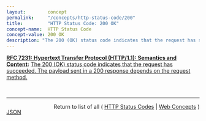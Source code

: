 ```yaml
---
layout:        concept
permalink:     "/concepts/http-status-code/200"
title:         "HTTP Status Code: 200 OK"
concept-name:  HTTP Status Code
concept-value: 200 OK
description: "The 200 (OK) status code indicates that the request has succeeded. The payload sent in a 200 response depends on the request method."
---
```


**[RFC 7231: Hypertext Transfer Protocol (HTTP/1.1): Semantics and Content](/specs/IETF/RFC/7231 "The Hypertext Transfer Protocol (HTTP) is an application-level protocol for distributed, collaborative, hypertext information systems. This document defines the semantics of HTTP/1.1 messages as expressed by request methods, request header fields, response status codes, and response header fields, along with the payload of messages (metadata and body content) and mechanisms for content negotiation."):** [The 200 (OK) status code indicates that the request has succeeded. The payload sent in a 200 response depends on the request method.](http://tools.ietf.org/html/rfc7231#section-6.3.1 "Read documentation for HTTP Status Code &#34;200&#34;")

<br/>
<hr/>

<p style="float : left"><a href="./200.json" title="JSON representing this particular Web Concept value">JSON</a></p>
<p style="text-align: right">Return to list of all ( <a href="../http-status-code/">HTTP Status Codes</a> | <a href="../">Web Concepts</a> )</p>
